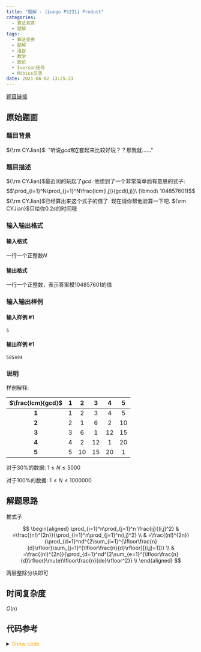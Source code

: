 ```yaml
---
title: "题解 - [Luogu P5221] Product"
categories:
  - 算法竞赛
  - 题解
tags:
  - 算法竞赛
  - 题解
  - 洛谷
  - 数学
  - 数论
  - Iverson括号
  - Möbius反演
date: 2021-06-02 13:25:23
---
```


[题目链接](https://www.luogu.com.cn/problem/P5221)

<!-- more -->

## 原始题面

### 题目背景

${\rm CYJian}$: "听说$gcd$和$\sum$套起来比较好玩？？那我就......"

### 题目描述

${\rm CYJian}$最近闲的玩起了$gcd$. 他想到了一个非常简单而有意思的式子:
$$\prod_{i=1}^N\prod_{j=1}^N\frac{lcm(i,j)}{gcd(i,j)}\ (\bmod\ 104857601)$$
${\rm CYJian}$已经算出来这个式子的值了. 现在请你帮他验算一下吧. ${\rm CYJian}$只给你$0.2s$的时间哦

### 输入输出格式

#### 输入格式

一行一个正整数$N$

#### 输出格式

一行一个正整数，表示答案模$104857601$的值

### 输入输出样例

#### 输入样例 #1

```input1
5
```

#### 输出样例 #1

```output1
585494
```

### 说明

样例解释:

| $\frac{lcm}{gcd}$ |  1  |  2  |  3  |  4  |  5  |
| :---------------: | :-: | :-: | :-: | :-: | :-: |
|       **1**       |  1  |  2  |  3  |  4  |  5  |
|       **2**       |  2  |  1  |  6  |  2  | 10  |
|       **3**       |  3  |  6  |  1  | 12  | 15  |
|       **4**       |  4  |  2  | 12  |  1  | 20  |
|       **5**       |  5  | 10  | 15  | 20  |  1  |

对于$30\%$的数据: $1 \leq N \leq 5000$

对于$100\%$的数据: $1 \leq N \leq 1000000$

## 解题思路

推式子

$$
\begin{aligned}
  \prod_{i=1}^n\prod_{j=1}^n \frac{ij}{(i,j)^2} & =\frac{(n!)^{2n}}{\prod_{i=1}^n\prod_{j=1}^n(i,j)^2} \\
  & =\frac{(n!)^{2n}}{\prod_{d=1}^nd^{2\sum_{i=1}^{\lfloor\frac{n}{d}\rfloor}\sum_{j=1}^{\lfloor\frac{n}{d}\rfloor}[(i,j)=1]}} \\
  & =\frac{(n!)^{2n}}{\prod_{d=1}^nd^{2\sum_{e=1}^{\lfloor\frac{n}{d}\rfloor}\mu(e)\lfloor\frac{n}{de}\rfloor^2}} \\
\end{aligned}
$$

两层整除分块即可

## 时间复杂度

$O(n)$

## 代码参考

<details>
<summary><font color='orange'>Show code</font></summary>

{% icodeweb cpa_cpp title:Luogu_P5221 Luogu/P5221/0.cpp %}

</details>
